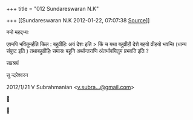 +++
title = "012 Sundareswaran N.K"

+++
[[Sundareswaran N.K	2012-01-22, 07:07:38 [Source](https://groups.google.com/g/bvparishat/c/ighw81e4q9o)]]



नमो महद्भ्यः

एवमपि भवितुमर्हति किल : बहुव्रीहिः अयं देशः इति \> किं च यथा बहुव्रीहौ देशे बहवो व्रीहयो भवन्ति (धान्य संपुष्ट इति )  तथाबहुव्रीहिः समासः बहूनि अर्थान्तराणि अंतर्भावयितुम प्रभवति इति ?

सप्रश्रयं

सु न्दरेश्वरन

2012/1/21 V Subrahmanian \<[v.subra...@gmail.com]()\>  





